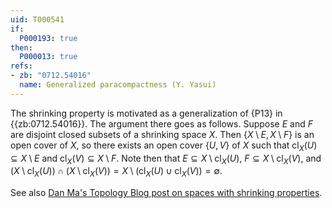 ```yaml
---
uid: T000541
if:
  P000193: true
then:
  P000013: true
refs:
- zb: "0712.54016"
  name: Generalized paracompactness (Y. Yasui)
---
```


The shrinking property is motivated as a generalization of {P13} in {{zb:0712.54016}}. The argument there goes as follows. Suppose $E$ and $F$ are disjoint closed subsets of a shrinking space $X$. Then $\{ X \setminus E , X \setminus F\}$ is an open cover of $X$, so there exists an open cover $\{U, V\}$ of $X$ such that $\mathrm{cl}_X(U) \subseteq X \setminus E$ and $\mathrm{cl}_X(V) \subseteq X \setminus F$. Note then that $E \subseteq X \setminus \mathrm{cl}_X(U)$, $F \subseteq X \setminus \mathrm{cl}_X(V)$, and $\left( X \setminus \mathrm{cl}_X(U) \right) \cap \left( X \setminus \mathrm{cl}_X(V) \right) = X \setminus \left( \mathrm{cl}_X(U) \cup \mathrm{cl}_X(V) \right) = \emptyset$.

See also [Dan Ma's Topology Blog post on spaces with shrinking properties](https://dantopology.wordpress.com/2017/01/05/spaces-with-shrinking-properties/).